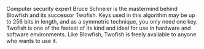 Computer security expert Bruce Schneier is the mastermind behind Blowfish and its successor Twofish. Keys used in this algorithm may be up to 256 bits in length, and as a symmetric technique, you only need one key. Twofish is one of the fastest of its kind and ideal for use in hardware and software environments. Like Blowfish, Twofish is freely available to anyone who wants to use it.
